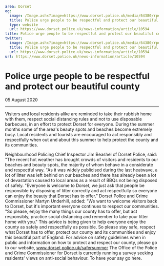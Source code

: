 ```yaml
area: Dorset
og:
  image: /Image.ashx?image=https://www.dorset.police.uk/media/64380/rpedorset.jpg&amp;amp;width=150
  title: Police urge people to be respectful and protect our beautiful county
  type: website
  url: https://www.dorset.police.uk/news-information/article/10594
title: Police urge people to be respectful and protect our beautiful county |
twitter:
  image: /Image.ashx?image=https://www.dorset.police.uk/media/64380/rpedorset.jpg&amp;amp;width=150
  title: Police urge people to be respectful and protect our beautiful county
  url: https://www.dorset.police.uk/news-information/article/10594
url: https://www.dorset.police.uk/news-information/article/10594
```

# Police urge people to be respectful and protect our beautiful county

05 August 2020

* * *

Visitors and local residents alike are reminded to take their rubbish home with them, respect social distancing rules and not to use disposable barbecues, in an effort to protect Dorset for everyone.
During the summer months some of the area's beauty spots and beaches become extremely busy. Local residents and tourists are encouraged to act responsibly and respectfully when out and about this summer to help protect the county and its communities.

Neighbourhood Policing Chief Inspector Jim Beashel of Dorset Police, said: "The recent hot weather has brought crowds of visitors and residents to our beaches and beauty spots, the majority of whom behave in a considerate and respectful way.
"As it was widely publicised during the last heatwave, a lot of litter was left behind on our beaches and there has already been a lot of devastation caused to local areas as a result of BBQs not being disposed of safely.
"Everyone is welcome to Dorset, we just ask that people be responsible by disposing of litter correctly and act respectfully so everyone can enjoy the beauty that Dorset has to offer."
Dorset Police and Crime Commissioner Martyn Underhill, added: "We want to welcome visitors back to Dorset, but it's important everyone continues to respect our communities.
"So please, enjoy the many things our county has to offer, but act responsibly, practice social distancing and remember to take your litter home with you."
This advice is being given to help everyone enjoy the county as safely and respectfully as possible. So please stay safe, respect what Dorset has to offer, protect our county and its communities and enjoy this beautiful part of England.
For advice on safety guidelines when in public and information on how to protect and respect our county, please go to our website, www.dorset.police.uk/safersummer
The Office of the Police and Crime Commissioner for Dorset is currently running a survey seeking residents' views on anti-social behaviour. To have your say go here.
